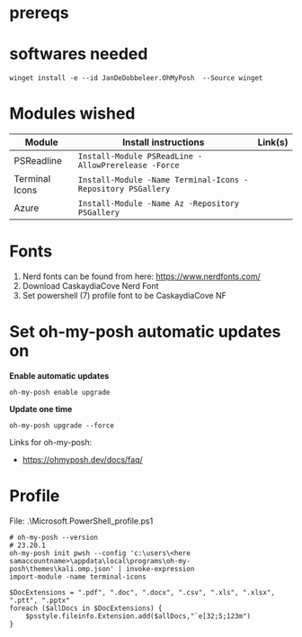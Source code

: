 # prereqs

# softwares needed

```
winget install -e --id JanDeDobbeleer.OhMyPosh  --Source winget
```

# Modules wished


| Module | Install instructions | Link(s) |
| --- | ---| --- |
| PSReadline | ```Install-Module PSReadLine -AllowPrerelease -Force``` |  |
| Terminal Icons | ```Install-Module -Name Terminal-Icons -Repository PSGallery``` | |
| Azure | ```Install-Module -Name Az -Repository PSGallery``` | |

# Fonts

1. Nerd fonts can be found from here: https://www.nerdfonts.com/
2. Download CaskaydiaCove Nerd Font
3. Set powershell (7) profile font to be CaskaydiaCove NF

# Set oh-my-posh automatic updates on

**Enable automatic updates**
```
oh-my-posh enable upgrade
```

**Update one time**

```
oh-my-posh upgrade --force
```

Links for oh-my-posh:
- https://ohmyposh.dev/docs/faq/

# Profile

File: .\Microsoft.PowerShell_profile.ps1

```
# oh-my-posh --version
# 23.20.1
oh-my-posh init pwsh --config 'c:\users\<here samaccountname>\appdata\local\programs\oh-my-posh\themes\kali.omp.json' | invoke-expression
import-module -name terminal-icons

$DocExtensions = ".pdf", ".doc", ".docx", ".csv", ".xls", ".xlsx", ".ptt", ".pptx"
foreach ($allDocs in $DocExtensions) {
    $psstyle.fileinfo.Extension.add($allDocs,"`e[32;5;123m")
}
```